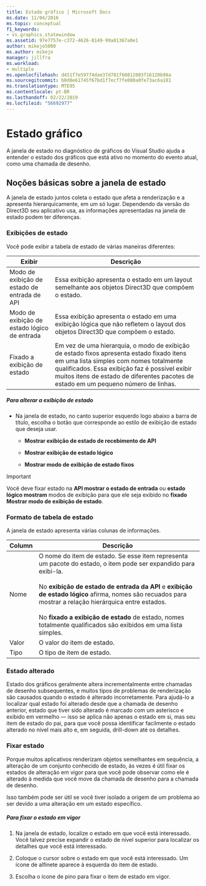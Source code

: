 ```yaml
---
title: Estado gráfico | Microsoft Docs
ms.date: 11/04/2016
ms.topic: conceptual
f1_keywords:
- vs.graphics.statewindow
ms.assetid: 97e7757e-c372-4626-8149-99a81367a0e1
author: mikejo5000
ms.author: mikejo
manager: jillfra
ms.workload:
- multiple
ms.openlocfilehash: d451f7e59774dae37d781f60812003f16120b98a
ms.sourcegitcommit: b0d8e61745f67bd1f7ecf7fe080a0fe73ac6a181
ms.translationtype: MTE95
ms.contentlocale: pt-BR
ms.lasthandoff: 02/22/2019
ms.locfileid: "56692977"
---
```

# <a name="graphics-state"></a>Estado gráfico
A janela de estado no diagnóstico de gráficos do Visual Studio ajuda a entender o estado dos gráficos que está ativo no momento do evento atual, como uma chamada de desenho.

## <a name="understanding-the-state-window"></a>Noções básicas sobre a janela de estado
 A janela de estado juntos coleta o estado que afeta a renderização e a apresenta hierarquicamente, em um só lugar. Dependendo da versão do Direct3D seu aplicativo usa, as informações apresentadas na janela de estado podem ter diferenças.

### <a name="state-views"></a>Exibições de estado
 Você pode exibir a tabela de estado de várias maneiras diferentes:

|Exibir|Descrição|
|----------|-----------------|
|Modo de exibição de estado de entrada de API|Essa exibição apresenta o estado em um layout semelhante aos objetos Direct3D que compõem o estado.|
|Modo de exibição de estado lógico de entrada|Essa exibição apresenta o estado em uma exibição lógica que não refletem o layout dos objetos Direct3D que compõem o estado.|
|Fixado a exibição de estado|Em vez de uma hierarquia, o modo de exibição de estado fixos apresenta estado fixado itens em uma lista simples com nomes totalmente qualificados. Essa exibição faz é possível exibir muitos itens de estado de diferentes pacotes de estado em um pequeno número de linhas.|

##### <a name="to-change-the-state-view"></a>Para alterar a exibição de estado

-   Na janela de estado, no canto superior esquerdo logo abaixo a barra de título, escolha o botão que corresponde ao estilo de exibição de estado que deseja usar.

    -   **Mostrar exibição de estado de recebimento de API**

    -   **Mostrar exibição de estado lógico**

    -   **Mostrar modo de exibição de estado fixos**

> [!IMPORTANT]
>  Você deve fixar estado na **API mostrar o estado de entrada** ou **estado lógico mostram** modos de exibição para que ele seja exibido no **fixado Mostrar modo de exibição de estado**.

### <a name="state-table-format"></a>Formato de tabela de estado
 A janela de estado apresenta várias colunas de informações.

|Column|Descrição|
|------------|-----------------|
|Nome|O nome do item de estado. Se esse item representa um pacote do estado, o item pode ser expandido para exibi-la.<br /><br /> No **exibição de estado de entrada da API** e **exibição de estado lógico** afirma, nomes são recuados para mostrar a relação hierárquica entre estados.<br /><br /> No **fixado a exibição de estado** de estado, nomes totalmente qualificados são exibidos em uma lista simples.|
|Valor|O valor do item de estado.|
|Tipo|O tipo de item de estado.|

### <a name="changed-state"></a>Estado alterado
 Estado dos gráficos geralmente altera incrementalmente entre chamadas de desenho subsequentes, e muitos tipos de problemas de renderização são causados quando o estado é alterado incorretamente. Para ajudá-lo a localizar qual estado foi alterado desde que a chamada de desenho anterior, estado que tiver sido alterado é marcado com um asterisco e exibido em vermelho — isso se aplica não apenas o estado em si, mas seu item de estado do pai, para que você possa identificar facilmente o estado alterado no nível mais alto e, em seguida, drill-down até os detalhes.

### <a name="pinning-state"></a>Fixar estado
 Porque muitos aplicativos renderizam objetos semelhantes em sequência, a alteração de um conjunto conhecido de estado, às vezes é útil fixar os estados de alteração em vigor para que você pode observar como ele é alterado à medida que você move da chamada de desenho para a chamada de desenho.

 Isso também pode ser útil se você tiver isolado a origem de um problema ao ser devido a uma alteração em um estado específico.

##### <a name="to-pin-state-in-place"></a>Para fixar o estado em vigor

1.  Na janela de estado, localize o estado em que você está interessado. Você talvez precise expandir o estado de nível superior para localizar os detalhes que você está interessado.

2.  Coloque o cursor sobre o estado em que você está interessado. Um ícone de alfinete aparece à esquerda do item de estado.

3.  Escolha o ícone de pino para fixar o item de estado em vigor.
